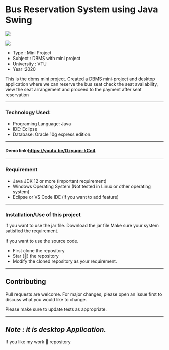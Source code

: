 # Bus Reservation System using Java Swing

 <p align="left"> <img src="https://img.shields.io/github/issues/SubramanyaKS/busreservation" /></p>
 <p><img src="https://img.shields.io/github/forks/SubramanyaKS/busreservation"/></p>

* Type : Mini Project
* Subject : DBMS with mini project
* University : VTU
* Year :2020

This is the dbms mini project. Created a DBMS mini-project and desktop application where we can reserve the bus seat check the seat availability, view the seat arrangement and proceed to the payment after seat reservation

---
### Technology Used:
 * Programing Language: Java
 * IDE: Eclipse
 * Database: Oracle 10g express edition.
---
#### Demo link:https://youtu.be/Ozyugn-kCe4
---
### Requirement
* Java JDK 12 or more (important requirement)
* Windows Operating System (Not tested in Linux or other operating system)
* Eclipse or VS Code IDE (if you want to add feature)

---
### Installation/Use of this project
if you want to use the jar file. Download the jar file.Make sure your system satisfied the requirement.

If you want to use the source code.
* First clone the repository
* Star (🌟) the repository
* Modify the cloned repository as your requirement.

---
## Contributing
Pull requests are welcome. For major changes, please open an issue first to discuss what you would like to change.

Please make sure to update tests as appropriate.

---

*Note : it is desktop Application.*
---
If you like my work 🌟 repository
